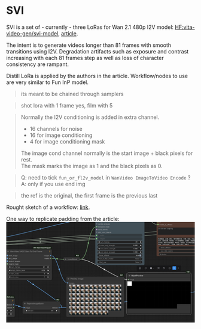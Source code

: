 # SVI

SVI is a set of - currently - three LoRas for Wan 2.1 480p I2V model:
[HF:vita-video-gen/svi-model](https://huggingface.co/vita-video-gen/svi-model/tree/main/version-1.0),
[article](https://github.com/vita-epfl/Stable-Video-Infinity).

The intent is to generate videos longer than 81 frames with smooth transitions using I2V.
Degradation artifacts such as exposure and contrast increasing with each 81 frames step as well as loss of character consistency are rampant.

Distill LoRa is applied by the authors in the article. Workflow/nodes to use are very similar to Fun InP model.

> its meant to be chained through samplers

> shot lora with 1 frame yes, film with 5

> Normally the I2V conditioning is added in extra channel.
> * 16 channels for noise
> * 16 for image conditioning
> * 4 for image conditioning mask
>
> The image cond channel normally is the start image + black pixels for rest.  
> The mask marks the image as 1 and the black pixels as 0.

> Q: need to tick `fun_or_fl2v_model` in `WanVideo ImageToVideo Encode` ?  
> A: only if you use end img

> the ref is the original, the first frame is the previous last

Rought sketch of a workflow: [link](workflows/wanvideo_480p_I2V_SVI-shot_test.json).

One way to replicate padding from the article:
![svi-fragment.webp](screenshots/svi-fragment.webp)
